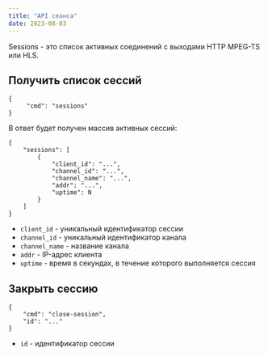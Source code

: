 ```yaml
---
title: "API сеанса"
date: 2023-08-03
---
```


Sessions - это список активных соединений с выходами HTTP MPEG-TS или HLS.

## Получить список сессий[](https://help.cesbo.com/astra/admin-guide/api/session#get-session-list)

```
{
     "cmd": "sessions"
}
```

В ответ будет получен массив активных сессий:

```
{
    "sessions": [
        {
            "client_id": "...",
            "channel_id": "...",
            "channel_name": "...",
            "addr": "...",
            "uptime": N
        }
    ]
}
```

- `client_id` - уникальный идентификатор сессии
- `channel_id` - уникальный идентификатор канала
- `channel_name` - название канала
- `addr` - IP-адрес клиента
- `uptime` - время в секундах, в течение которого выполняется сессия

## Закрыть сессию[](https://help.cesbo.com/astra/admin-guide/api/session#close-session)

```
{
    "cmd": "close-session",
    "id": "..."
}
```

- `id` - идентификатор сессии
